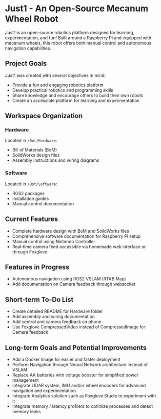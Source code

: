 # Just1 - An Open-Source Mecanum Wheel Robot

Just1 is an open-source robotics platform designed for learning, experimentation, and fun! Built around a Raspberry Pi and equipped with mecanum wheels, this robot offers both manual control and autonomous navigation capabilities.

## Project Goals

Just1 was created with several objectives in mind:
- Provide a fun and engaging robotics platform
- Develop practical robotics and programming skills
- Share knowledge and encourage others to build their own robots
- Create an accessible platform for learning and experimentation

## Workspace Organization

### Hardware
Located in `/Bot/Hardware`:
- Bill of Materials (BoM)
- SolidWorks design files
- Assembly instructions and wiring diagrams

### Software
Located in `/Bot/Software`:
- ROS2 packages
- Installation guides
- Manual control documentation

## Current Features

- Complete hardware design with BoM and SolidWorks files
- Comprehensive software documentation for Raspberry Pi setup
- Manual control using Nintendo Controller
- Real-time camera feed accessible via homemade web interface or through Foxglove

## Features in Progress

- Autonomous navigation using ROS2 VSLAM (RTAB Map)
- Add documentation on Camera feedback through websocket

## Short-term To-Do List

- Create detailed README for Hardware folder
- Add assembly and wiring documentation
- Add control and camera feedback on phone
- Use Foxglove CompressedVideo instead of CompressedImage for Camera feedback

## Long-term Goals and Potential Improvements

- Add a Docker Image for easier and faster deployment
- Perform Navigation through Neural Network architecture instead of VSLAM 
- Replace AA batteries with voltage booster for simplified power management
- Integrate LIDAR system, IMU and/or wheel encoders for advanced navigation and experimentation
- Integrate Analytics solution such as Foxglove Studio to experiment with it 
- Integrate memory / latency profilers to optimize processes and detect memory leaks



